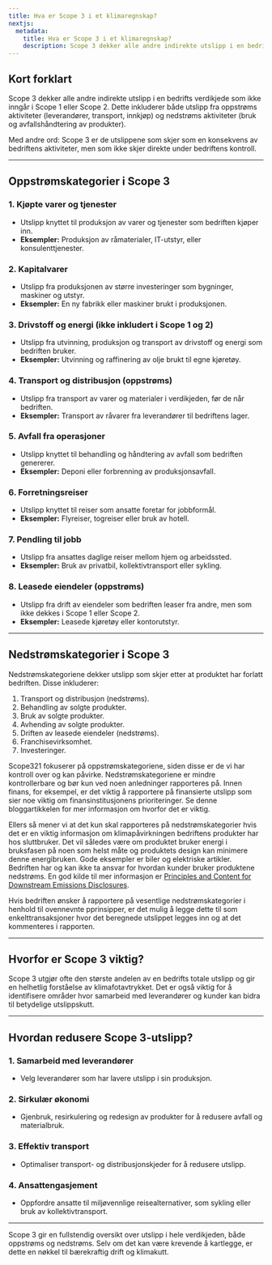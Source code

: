 ```yaml
---
title: Hva er Scope 3 i et klimaregnskap?
nextjs:
  metadata:
    title: Hva er Scope 3 i et klimaregnskap?
    description: Scope 3 dekker alle andre indirekte utslipp i en bedrifts verdikjede
---
```


## Kort forklart

Scope 3 dekker alle andre indirekte utslipp i en bedrifts verdikjede som ikke inngår i Scope 1 eller Scope 2. Dette inkluderer både utslipp fra oppstrøms aktiviteter (leverandører, transport, innkjøp) og nedstrøms aktiviteter (bruk og avfallshåndtering av produkter).

Med andre ord: Scope 3 er de utslippene som skjer som en konsekvens av bedriftens aktiviteter, men som ikke skjer direkte under bedriftens kontroll.

---

## Oppstrømskategorier i Scope 3

### 1. **Kjøpte varer og tjenester**

- Utslipp knyttet til produksjon av varer og tjenester som bedriften kjøper inn.
- **Eksempler:** Produksjon av råmaterialer, IT-utstyr, eller konsulenttjenester.

### 2. **Kapitalvarer**

- Utslipp fra produksjonen av større investeringer som bygninger, maskiner og utstyr.
- **Eksempler:** En ny fabrikk eller maskiner brukt i produksjonen.

### 3. **Drivstoff og energi (ikke inkludert i Scope 1 og 2)**

- Utslipp fra utvinning, produksjon og transport av drivstoff og energi som bedriften bruker.
- **Eksempler:** Utvinning og raffinering av olje brukt til egne kjøretøy.

### 4. **Transport og distribusjon (oppstrøms)**

- Utslipp fra transport av varer og materialer i verdikjeden, før de når bedriften.
- **Eksempler:** Transport av råvarer fra leverandører til bedriftens lager.

### 5. **Avfall fra operasjoner**

- Utslipp knyttet til behandling og håndtering av avfall som bedriften genererer.
- **Eksempler:** Deponi eller forbrenning av produksjonsavfall.

### 6. **Forretningsreiser**

- Utslipp knyttet til reiser som ansatte foretar for jobbformål.
- **Eksempler:** Flyreiser, togreiser eller bruk av hotell.

### 7. **Pendling til jobb**

- Utslipp fra ansattes daglige reiser mellom hjem og arbeidssted.
- **Eksempler:** Bruk av privatbil, kollektivtransport eller sykling.

### 8. **Leasede eiendeler (oppstrøms)**

- Utslipp fra drift av eiendeler som bedriften leaser fra andre, men som ikke dekkes i Scope 1 eller Scope 2.
- **Eksempler:** Leasede kjøretøy eller kontorutstyr.

---

## Nedstrømskategorier i Scope 3

Nedstrømskategoriene dekker utslipp som skjer etter at produktet har forlatt bedriften. Disse inkluderer:

1. Transport og distribusjon (nedstrøms).
2. Behandling av solgte produkter.
3. Bruk av solgte produkter.
4. Avhending av solgte produkter.
5. Driften av leasede eiendeler (nedstrøms).
6. Franchisevirksomhet.
7. Investeringer.

Scope321 fokuserer på oppstrømskategoriene, siden disse er de vi har kontroll over og kan påvirke. Nedstrømskategoriene er mindre kontrollerbare og bør kun ved noen anledninger rapporteres på. Innen finans, for eksempel, er det viktig å rapportere på finansierte utslipp som sier noe viktig om finansinstitusjonens prioriteringer. Se denne bloggartikkelen for mer informasjon om hvorfor det er viktig.

Ellers så mener vi at det kun skal rapporteres på nedstrømskategorier hvis det er en viktig informasjon om klimapåvirkningen bedriftens produkter har hos sluttbruker. Det vil således være om produktet bruker energi i bruksfasen på noen som helst måte og produktets design kan minimere denne energibruken. Gode eksempler er biler og elektriske artikler. Bedriften har og kan ikke ta ansvar for hvordan kunder bruker produktene nedstrøms. En god kilde til mer informasjon er [Principles and Content for Downstream Emissions Disclosures](https://www.hbs.edu/ris/Publication%20Files/24050_a306fe0b-38cf-4474-acae-7071a1b61a2d.pdf/).

Hvis bedriften ønsker å rapportere på vesentlige nedstrømskategorier i henhold til ovennevnte pprinsipper, er det mulig å legge dette til som enkelttransaksjoner hvor det beregnede utslippet legges inn og at det kommenteres i rapporten.

---

## Hvorfor er Scope 3 viktig?

Scope 3 utgjør ofte den største andelen av en bedrifts totale utslipp og gir en helhetlig forståelse av klimafotavtrykket. Det er også viktig for å identifisere områder hvor samarbeid med leverandører og kunder kan bidra til betydelige utslippskutt.

---

## Hvordan redusere Scope 3-utslipp?

### 1. Samarbeid med leverandører

- Velg leverandører som har lavere utslipp i sin produksjon.

### 2. Sirkulær økonomi

- Gjenbruk, resirkulering og redesign av produkter for å redusere avfall og materialbruk.

### 3. Effektiv transport

- Optimaliser transport- og distribusjonskjeder for å redusere utslipp.

### 4. Ansattengasjement

- Oppfordre ansatte til miljøvennlige reisealternativer, som sykling eller bruk av kollektivtransport.

---

Scope 3 gir en fullstendig oversikt over utslipp i hele verdikjeden, både oppstrøms og nedstrøms. Selv om det kan være krevende å kartlegge, er dette en nøkkel til bærekraftig drift og klimakutt.
